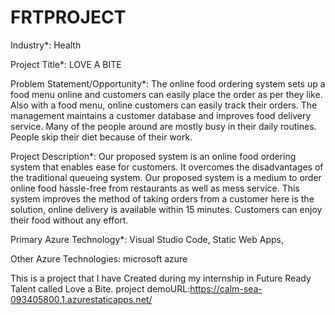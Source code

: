 # FRTPROJECT
Industry*:
Health

Project Title*:
LOVE A BITE

Problem Statement/Opportunity*:
The online food ordering system sets up a food menu online and customers can easily place the order as per they like. Also with a food menu, online customers can easily track their orders. The management maintains a customer database and improves food delivery service. Many of the people around are mostly busy in their daily routines. People skip their diet because of their work.

Project Description*:
Our proposed system is an online food ordering system that enables ease for customers. It overcomes the disadvantages of the traditional queueing system. Our proposed system is a medium to order online food hassle-free from restaurants as well as mess service. This system improves the method of taking orders from a customer here is the solution, online delivery is available within 15 minutes. Customers can enjoy their food without any effort.

Primary Azure Technology*:
Visual Studio Code, Static Web Apps,

Other Azure Technologies:
microsoft azure

This is a project that I have Created during my internship in Future Ready Talent called Love a Bite.
project demoURL:https://calm-sea-093405800.1.azurestaticapps.net/
